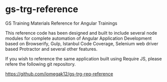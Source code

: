 # gs-trg-reference
GS Training Materials Reference for Angular Trainings

This reference code has been designed and built to include several node modules for complete automation of Angular Application Development based on Browserify, Gulp, Istanbul Code Coverage, Selenium web driver based Protractor and several other features.

If you wish to reference the same application built using Require JS, please refere the following git repository.

https://github.com/iomegak12/gs-trg-req-reference
